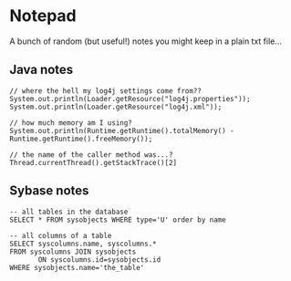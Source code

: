 Notepad
=======
A bunch of random (but useful!) notes you might keep in a plain txt file...


Java notes
------------
```
// where the hell my log4j settings come from??
System.out.println(Loader.getResource("log4j.properties"));
System.out.println(Loader.getResource("log4j.xml"));

// how much memory am I using?
System.out.println(Runtime.getRuntime().totalMemory() - Runtime.getRuntime().freeMemory());

// the name of the caller method was...?
Thread.currentThread().getStackTrace()[2]
```


Sybase notes
------------
```
-- all tables in the database
SELECT * FROM sysobjects WHERE type='U' order by name

-- all columns of a table
SELECT syscolumns.name, syscolumns.* 
FROM syscolumns JOIN sysobjects
       ON syscolumns.id=sysobjects.id
WHERE sysobjects.name='the_table'
```
